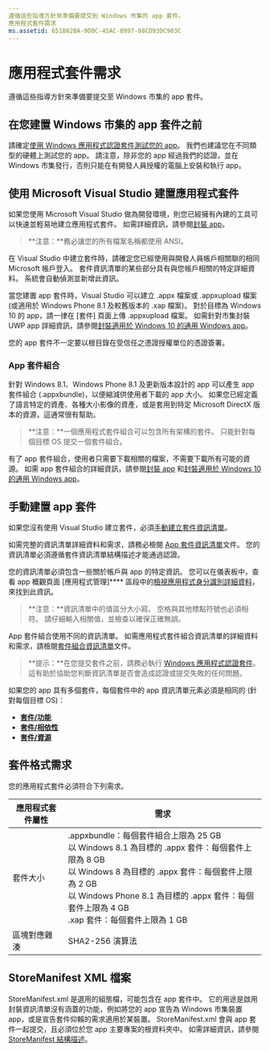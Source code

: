 ```yaml
---
遵循這些指導方針來準備要提交到 Windows 市集的 app 套件。
應用程式套件需求
ms.assetid: 651B82BA-9D0C-45AC-8997-88CD93DC903C
---
```


# 應用程式套件需求

遵循這些指導方針來準備要提交至 Windows 市集的 app 套件。

## 在您建置 Windows 市集的 app 套件之前

請確定[使用 Windows 應用程式認證套件測試您的 app](https://msdn.microsoft.com/library/windows/apps/mt186449)。 我們也建議您在不同類型的硬體上測試您的 app。 請注意，除非您的 app 經過我們的認證，並在 Windows 市集發行，否則只能在有開發人員授權的電腦上安裝和執行 app。

## 使用 Microsoft Visual Studio 建置應用程式套件

如果您使用 Microsoft Visual Studio 做為開發環境，則您已經擁有內建的工具可以快速並輕易地建立應用程式套件。 如需詳細資訊，請參閱[封裝 app](https://msdn.microsoft.com/library/windows/apps/mt270969)。

> **注意：**務必讓您的所有檔案名稱都使用 ANSI。 


在 Visual Studio 中建立套件時，請確定您已經使用與開發人員帳戶相關聯的相同 Microsoft 帳戶登入。 套件資訊清單的某些部分具有與您帳戶相關的特定詳細資料。 系統會自動偵測並新增此資訊。

當您建置 app 套件時，Visual Studio 可以建立 .appx 檔案或 .appxupload 檔案 (或適用於 Windows Phone 8.1 及較舊版本的 .xap 檔案)。 對於目標為 Windows 10 的 app，請一律在 [套件][](upload-app-packages.md) 頁面上傳 .appxupload 檔案。 如需針對市集封裝 UWP app 詳細資訊，請參閱[封裝適用於 Windows 10 的通用 Windows app](http://go.microsoft.com/fwlink/p/?LinkId=620193 )。

您的 app 套件不一定要以根目錄在受信任之憑證授權單位的憑證簽署。

### App 套件組合

針對 Windows 8.1、Windows Phone 8.1 及更新版本設計的 app 可以產生 app 套件組合 (.appxbundle)，以便縮減供使用者下載的 app 大小。 如果您已經定義了語言特定的資產、各種大小影像的資產，或是套用到特定 Microsoft DirectX 版本的資源，這通常很有幫助。

> **注意：**一個應用程式套件組合可以包含所有架構的套件。 只能針對每個目標 OS 提交一個套件組合。


有了 app 套件組合，使用者只需要下載相關的檔案，不需要下載所有可能的資源。 如需 app 套件組合的詳細資訊，請參閱[封裝 app](https://msdn.microsoft.com/library/windows/apps/mt270969) 和[封裝適用於 Windows 10 的通用 Windows app](http://go.microsoft.com/fwlink/p/?LinkId=620193 )。

## 手動建置 app 套件

如果您沒有使用 Visual Studio 建立套件，必須[手動建立套件資訊清單](https://msdn.microsoft.com/library/windows/apps/br211476)。

如需完整的資訊清單詳細資料和需求，請務必檢閱 [App 套件資訊清單](https://msdn.microsoft.com/library/windows/apps/br211474)文件。 您的資訊清單必須遵循套件資訊清單結構描述才能通過認證。

您的資訊清單必須包含一些關於帳戶與 app 的特定資訊。 您可以在儀表板中，查看 app 概觀頁面 [應用程式管理]**** 區段中的[檢視應用程式身分識別詳細資料](view-app-identity-details.md)，來找到此資訊。

> **注意：**資訊清單中的值區分大小寫。 空格與其他標點符號也必須相符。 請仔細輸入相關值，並檢查以確保正確無誤。


App 套件組合使用不同的資訊清單。 如需應用程式套件組合資訊清單的詳細資料和需求，請檢閱[套件組合資訊清單](https://msdn.microsoft.com/library/windows/apps/dn263089)文件。

> **提示：**在您提交套件之前，請務必執行 [Windows 應用程式認證套件](https://msdn.microsoft.com/library/windows/apps/mt186449)。 這有助於協助您判斷資訊清單是否會造成認證或提交失敗的任何問題。


如果您的 app 具有多個套件，每個套件中的 app 資訊清單元素必須是相同的 (針對每個目標 OS)：

-   [**套件/功能**](https://msdn.microsoft.com/library/windows/apps/br211422)
-   [**套件/相依性**](https://msdn.microsoft.com/library/windows/apps/br211428)
-   [**套件/資源**](https://msdn.microsoft.com/library/windows/apps/br211462)

## 套件格式需求

您的應用程式套件必須符合下列需求。

| 應用程式套件屬性 | 需求                                                          |
|----------------------|----------------------------------------------------------------------|
| 套件大小         | .appxbundle：每個套件組合上限為 25 GB <br>以 Windows 8.1 為目標的 .appx 套件：每個套件上限為 8 GB <br> 以 Windows 8 為目標的 .appx 套件：每個套件上限為 2 GB <br> 以 Windows Phone 8.1 為目標的 .appx 套件：每個套件上限為 4 GB <br> .xap 套件：每個套件上限為 1 GB                                                                           |
| 區塊對應雜湊     | SHA2-256 演算法                                                   |
 

## StoreManifest XML 檔案

StoreManifest.xml 是選用的組態檔，可能包含在 app 套件中。 它的用途是啟用封裝資訊清單沒有涵蓋的功能，例如將您的 app 宣告為 Windows 市集裝置 app，或是宣告套件仰賴的需求適用於某裝置。 StoreManifest.xml 會與 app 套件一起提交，且必須位於您 app 主要專案的根資料夾中。 如需詳細資訊，請參閱 [StoreManifest 結構描述](https://msdn.microsoft.com/library/windows/apps/mt617325)。

 

 






<!--HONumber=Mar16_HO1-->


